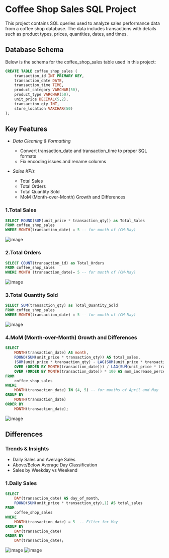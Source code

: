 # Coffee Shop Sales SQL Project

This project contains SQL queries used to analyze sales performance data from a coffee shop database. The data includes transactions with details such as product types, prices, quantities, dates, and times.

## Database Schema

Below is the schema for the coffee_shop_sales table used in this project:

```sql
CREATE TABLE coffee_shop_sales (
    transaction_id INT PRIMARY KEY,
    transaction_date DATE,
    transaction_time TIME,
    product_category VARCHAR(50),
    product_type VARCHAR(50),
    unit_price DECIMAL(5,2),
    transaction_qty INT,
    store_location VARCHAR(50)
);
```

## Key Features

- *Data Cleaning & Formatting*  
  - Convert transaction_date and transaction_time to proper SQL formats  
  - Fix encoding issues and rename columns

- *Sales KPIs*  
  - Total Sales  
  - Total Orders  
  - Total Quantity Sold  
  - MoM (Month-over-Month) Growth and Differences

### 1.Total Sales

```sql
SELECT ROUND(SUM(unit_price * transaction_qty)) as Total_Sales 
FROM coffee_shop_sales 
WHERE MONTH(transaction_date) = 5 -- for month of (CM-May)

```
![image](https://github.com/user-attachments/assets/969334ba-737c-44f4-815f-4594ae8e3a66)

### 2.Total Orders

```sql
SELECT COUNT(transaction_id) as Total_Orders
FROM coffee_shop_sales 
WHERE MONTH (transaction_date)= 5 -- for month of (CM-May)

```
![image](https://github.com/user-attachments/assets/7a0d6ca0-a0ca-409f-ab21-075e328aea49)

### 3.Total Quantity Sold

```sql
SELECT SUM(transaction_qty) as Total_Quantity_Sold
FROM coffee_shop_sales 
WHERE MONTH(transaction_date) = 5 -- for month of (CM-May)

```
![image](https://github.com/user-attachments/assets/427a720b-f8d0-4d30-89d9-ef7e7e6d6252)

### 4.MoM (Month-over-Month) Growth and Differences

```sql
SELECT 
    MONTH(transaction_date) AS month,
    ROUND(SUM(unit_price * transaction_qty)) AS total_sales,
    (SUM(unit_price * transaction_qty) - LAG(SUM(unit_price * transaction_qty), 1)
    OVER (ORDER BY MONTH(transaction_date))) / LAG(SUM(unit_price * transaction_qty), 1) 
    OVER (ORDER BY MONTH(transaction_date)) * 100 AS mom_increase_percentage
FROM 
    coffee_shop_sales
WHERE 
    MONTH(transaction_date) IN (4, 5) -- for months of April and May
GROUP BY 
    MONTH(transaction_date)
ORDER BY 
    MONTH(transaction_date);

```
![image](https://github.com/user-attachments/assets/9dd1de0b-fdaa-489a-97ba-e9560f4df7af)

## Differences

### Trends & Insights

 - Daily Sales and Average Sales  
 - Above/Below Average Day Classification  
 - Sales by Weekday vs Weekend

### 1.Daily Sales

```sql
SELECT 
    DAY(transaction_date) AS day_of_month,
    ROUND(SUM(unit_price * transaction_qty),1) AS total_sales
FROM 
    coffee_shop_sales
WHERE 
    MONTH(transaction_date) = 5  -- Filter for May
GROUP BY 
    DAY(transaction_date)
ORDER BY 
    DAY(transaction_date);

```
![image](https://github.com/user-attachments/assets/7ccb6bad-f163-4f62-aa85-896f8077d23c)  ![image](https://github.com/user-attachments/assets/f26545c5-6252-479c-8170-c241f16f5e71)













